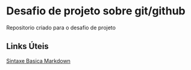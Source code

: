 # Desafio de projeto sobre git/github
Repositorio criado para o desafio de projeto

## Links Úteis
[Sintaxe Basica Markdown](https://docs.pipz.com/central-de-ajuda/learning-center/guia-basico-de-markdown#open)
